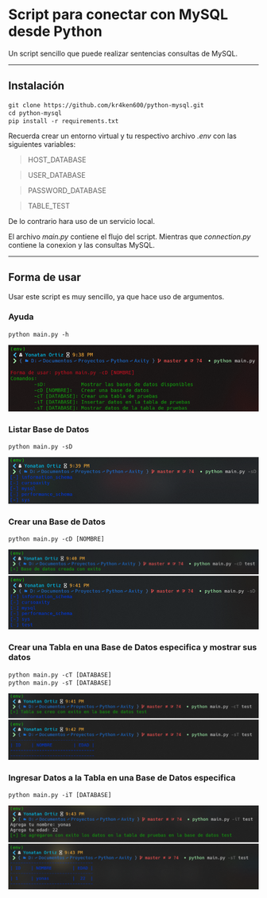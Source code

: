 # Script para conectar con MySQL desde Python

Un script sencillo que puede realizar sentencias consultas de MySQL.
***
## Instalación
```
git clone https://github.com/kr4ken600/python-mysql.git
cd python-mysql
pip install -r requirements.txt
```
Recuerda crear un entorno virtual y tu respectivo archivo *.env* con las siguientes variables:
> HOST_DATABASE

> USER_DATABASE

> PASSWORD_DATABASE

> TABLE_TEST

De lo contrario hara uso de un servicio local.

El archivo *main.py* contiene el flujo del script. Mientras que *connection.py* contiene la conexion y las consultas MySQL.

***
## Forma de usar
Usar este script es muy sencillo, ya que hace uso de argumentos.
### Ayuda
```
python main.py -h
```
![Image Text](/imgs/1.png)
### Listar Base de Datos
```
python main.py -sD
```
![Image Text](/imgs/2.png)
### Crear una Base de Datos
```
python main.py -cD [NOMBRE]
```
![Image Text](/imgs/3.png)
![Image Text](/imgs/4.png)
### Crear una Tabla en una Base de Datos especifica y mostrar sus datos
```
python main.py -cT [DATABASE]
python main.py -sT [DATABASE]
```
![Image Text](/imgs/5.png)
![Image Text](/imgs/6.png)

### Ingresar Datos a la Tabla en una Base de Datos especifica
```
python main.py -iT [DATABASE]
```
![Image Text](/imgs/7.png)
![Image Text](/imgs/8.png)
